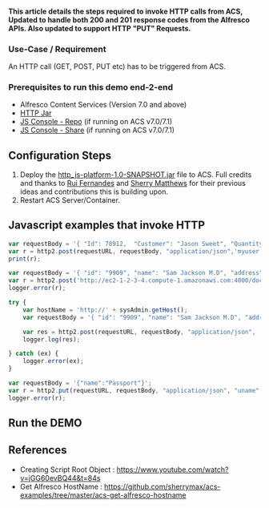 #### This article details the steps required to invoke HTTP calls from ACS, Updated to handle both 200 and 201 response codes from the Alfresco APIs.  Also updated to support HTTP "PUT" Requests.

### Use-Case / Requirement

An HTTP call (GET, POST, PUT etc) has to be triggered from ACS.

### Prerequisites to run this demo end-2-end

* Alfresco Content Services (Version 7.0 and above)
* [HTTP Jar](../http_js-platform-1.0-SNAPSHOT.jar) 
* [JS Console - Repo](artifacts/javascript-console-repo-0.7-SNAPSHOT.amp)  (if running on ACS v7.0/7.1)
* [JS Console - Share](artifacts/javascript-console-share-0.7-SNAPSHOT.amp)  (if running on ACS v7.0/7.1)

## Configuration Steps

1. Deploy the [http_js-platform-1.0-SNAPSHOT.jar](artifacts/http_js-platform-1.0-SNAPSHOT.jar) file to ACS. Full credits and thanks to [Rui Fernandes](https://github.com/rjmfernandes) and [Sherry Matthews](https://github.com/sherrymax/) for their previous ideas and contributions this is building upon.
2. Restart ACS Server/Container.

## Javascript examples that invoke HTTP

```javascript
var requestBody = '{ "Id": 78912,  "Customer": "Jason Sweet", "Quantity": 1,  "Price": 18.00 }';
var r = http2.post(requestURL, requestBody, "application/json",'myuser','mypassword');
print(r);
```

```javascript
var requestBody = '{ "id": "9909", "name": "Sam Jackson M.D", "address": "123 Sample Ave, Harford, CT 08661"}';
var r = http2.post('http://ec2-1-2-3-4.compute-1.amazonaws.com:4000/doctors', requestBody, "application/json", "uname", "pw");
logger.error(r);
```

```javascript
try {
    var hostName = 'http://' + sysAdmin.getHost();
	var requestBody = '{ "id": "9909", "name": "Sam Jackson M.D", "address": "123 Sample Ave, Harford, CT 08661"}';

    var res = http2.post(requestURL, requestBody, "application/json", 'uname', 'pw');
    logger.log(res);

} catch (ex) {
	logger.error(ex);
}
```

```javascript
var requestBody = '{"name":"Passport"}';
var r = http2.put(requestURL, requestBody, "application/json", "uname", "pw");
logger.error(r);
```

## Run the DEMO

## References
* Creating Script Root Object : <https://www.youtube.com/watch?v=jGG60evBQ44&t=84s>
* Get Alfresco HostName : <https://github.com/sherrymax/acs-examples/tree/master/acs-get-alfresco-hostname>
